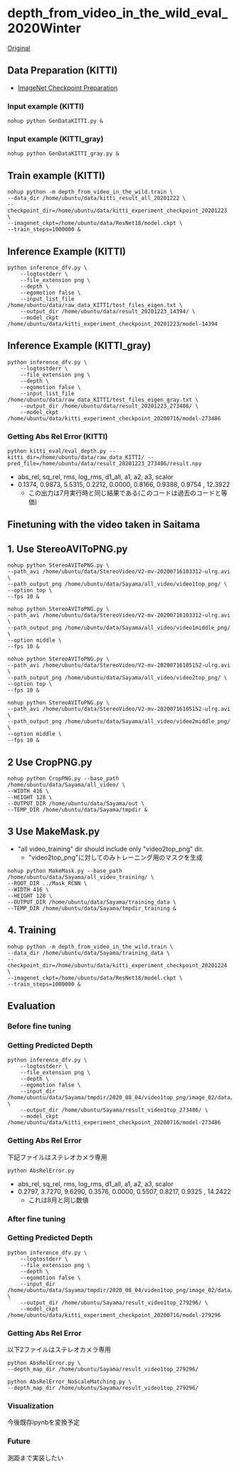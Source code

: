 
# depth_from_video_in_the_wild_eval_2020Winter

[Original](https://github.com/google-research/google-research/tree/master/depth_from_video_in_the_wild)


## Data Preparation (KITTI)

- [ImageNet Checkpoint Preparation](https://github.com/dalgu90/resnet-18-tensorflow)

### Input example (KITTI)

```script
nohup python GenDataKITTI.py &
```
 
### Input example (KITTI_gray)

```script
nohup python GenDataKITTI_gray.py &
```

## Train example (KITTI)

```script
nohup python -m depth_from_video_in_the_wild.train \
--data_dir /home/ubuntu/data/kitti_result_all_20201222 \
--checkpoint_dir=/home/ubuntu/data/kitti_experiment_checkpoint_20201223 \
--imagenet_ckpt=/home/ubuntu/data/ResNet18/model.ckpt \
--train_steps=1000000 &
```

## Inference Example (KITTI)

```shell
python inference_dfv.py \
    --logtostderr \
    --file_extension png \
    --depth \
    --egomotion false \
    --input_list_file /home/ubuntu/data/raw_data_KITTI/test_files_eigen.txt \
    --output_dir /home/ubuntu/data/result_20201223_14394/ \
    --model_ckpt /home/ubuntu/data/kitti_experiment_checkpoint_20201223/model-14394
```

## Inference Example (KITTI_gray)

```shell
python inference_dfv.py \
    --logtostderr \
    --file_extension png \
    --depth \
    --egomotion false \
    --input_list_file /home/ubuntu/data/raw_data_KITTI/test_files_eigen_gray.txt \
    --output_dir /home/ubuntu/data/result_20201223_273486/ \
    --model_ckpt /home/ubuntu/data/kitti_experiment_checkpoint_20200716/model-273486
```

### Getting Abs Rel Error (KITTI)

```shell
python kitti_eval/eval_depth.py --kitti_dir=/home/ubuntu/data/raw_data_KITTI/ --pred_file=/home/ubuntu/data/result_20201223_273486/result.npy
```

- abs_rel,     sq_rel,        rms,    log_rms,     d1_all,         a1,         a2,         a3,     scalor 
- 0.1374,     0.9873,     5.5315,     0.2212,     0.0000,     0.8166,     0.9388,     0.9754 ,   12.3922
  - この出力は7月実行時と同じ結果である(このコードは過去のコードと等価)

## Finetuning with the video taken in Saitama

## 1. Use StereoAVIToPNG.py

```
nohup python StereoAVIToPNG.py \
--path_avi /home/ubuntu/data/StereoVideo/V2-mv-20200716103312-ulrg.avi \
--path_output_png /home/ubuntu/data/Sayama/all_video/video1top_png/ \
--option top \
--fps 10 &
```

```
nohup python StereoAVIToPNG.py \
--path_avi /home/ubuntu/data/StereoVideo/V2-mv-20200716103312-ulrg.avi \
--path_output_png /home/ubuntu/data/Sayama/all_video/video1middle_png/ \
--option middle \
--fps 10 &
```

```
nohuo python StereoAVIToPNG.py \
--path_avi /home/ubuntu/data/StereoVideo/V2-mv-20200716105152-ulrg.avi \
--path_output_png /home/ubuntu/data/Sayama/all_video/video2top_png/ \
--option top \
--fps 10 &
```

```
nohup python StereoAVIToPNG.py \
--path_avi /home/ubuntu/data/StereoVideo/V2-mv-20200716105152-ulrg.avi \
--path_output_png /home/ubuntu/data/Sayama/all_video/video2middle_png/ \
--option middle \
--fps 10 &
```

## 2 Use CropPNG.py

```script
nohup python CropPNG.py --base_path /home/ubuntu/data/Sayama/all_video/ \
--WIDTH 416 \
--HEIGHT 128 \
--OUTPUT_DIR /home/ubuntu/data/Sayama/out \
--TEMP_DIR /home/ubuntu/data/Sayama/tmpdir &
```

## 3 Use MakeMask.py
- "all video_training" dir should include only "video2top_png" dir.
  - "video2top_png"に対してのみトレーニング用のマスクを生成

```script
nohup python MakeMask.py --base_path /home/ubuntu/data/Sayama/all_video_training/ \
--ROOT_DIR ../Mask_RCNN \
--WIDTH 416 \
--HEIGHT 128 \
--OUTPUT_DIR /home/ubuntu/data/Sayama/training_data \
--TEMP_DIR /home/ubuntu/data/Sayama/tmpdir_training &
```

## 4. Training

```script
nohup python -m depth_from_video_in_the_wild.train \
--data_dir /home/ubuntu/data/Sayama/training_data \
--checkpoint_dir=/home/ubuntu/data/kitti_experiment_checkpoint_20201224 \
--imagenet_ckpt=/home/ubuntu/data/ResNet18/model.ckpt \
--train_steps=1000000 &
```

## Evaluation

### Before fine tuning

### Getting Predicted Depth

```shell
python inference_dfv.py \
    --logtostderr \
    --file_extension png \
    --depth \
    --egomotion false \
    --input_dir /home/ubuntu/data/Sayama/tmpdir/2020_08_04/video1top_png/image_02/data/ \
    --output_dir /home/ubuntu/Sayama/result_video1top_273486/ \
    --model_ckpt /home/ubuntu/data/kitti_experiment_checkpoint_20200716/model-273486
```

### Getting Abs Rel Error

下記ファイルはステレオカメラ専用

```
python AbsRelError.py
```

- abs_rel,     sq_rel,        rms,    log_rms,     d1_all,         a1,         a2,         a3,     scalor 
- 0.2797,     3.7270,     9.6290,     0.3576,     0.0000,     0.5507,     0.8217,     0.9325 ,   14.2422
  - これは8月と同じ数値

### After fine tuning

### Getting Predicted Depth

```shell
python inference_dfv.py \
    --logtostderr \
    --file_extension png \
    --depth \
    --egomotion false \
    --input_dir /home/ubuntu/data/Sayama/tmpdir/2020_08_04/video1top_png/image_02/data/ \
    --output_dir /home/ubuntu/Sayama/result_video1top_279296/ \
    --model_ckpt /home/ubuntu/data/kitti_experiment_checkpoint_20200716/model-279296
```

### Getting Abs Rel Error

以下2ファイルはステレオカメラ専用

```
python AbsRelError.py \
--depth_map_dir /home/ubuntu/Sayama/result_video1top_279296/
```

```
python AbsRelError_NoScaleMatching.py \
--depth_map_dir /home/ubuntu/Sayama/result_video1top_279296/
```

### Visualization

今後既存ipynbを変換予定

### Future

測距まで実装したい
